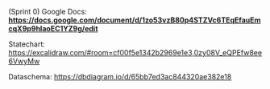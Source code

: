 (Sprint 0)
Google Docs: **https://docs.google.com/document/d/1zo53vzB80p4STZVc6TEqEfauEmcqX9p9hlaoEC1YZ9g/edit** 

Statechart: https://excalidraw.com/#room=cf00f5e1342b2969e1e3,0zy08V_eQPEfw8ee6VwyMw

Dataschema: https://dbdiagram.io/d/65bb7ed3ac844320ae382e18
